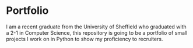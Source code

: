 # Portfolio
I am a recent graduate from the University of Sheffield who graduated with a 2-1 in Computer Science, this repository is going to be a portfolio of small projects I work on in Python to show my proficiency to recruiters.

